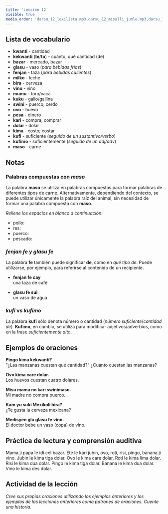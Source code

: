 ```yaml
---
title: 'Lección 12'
visible: true
media_order: 'darsu_12_lexilista.mp3,darsu_12_misalli_jumle.mp3,darsu_12_doxoli_abyasa.mp3'
---
```


## Lista de vocabulario

* **kwanti** - cantidad
 * **kekwanti** (**te**/**to**) - cuánto, qué cantidad (de)
* **bazar** - mercado, bazar
* **glasu** - vaso (_para bebidas frías_)
* **fenjan** - taza (_para bebidas calientes_)
* **milko** - leche
* **bira** - cerveza
* **vino** - vino
* **mumu** - toro/vaca
* **kuku** - gallo/gallina
* **swini** - puerco, cerdo
* **ovo** - huevo
* **pesa** - dinero
* **kari** - compra; comprar
* **dolar** - dolar
* **kima** - costo; costar
* **kufi** - suficiente (_seguido de un sustantivo/verbo_)
 * **kufimo** - suficientemente (_seguido de un adj/adv_)
* **maso** - carne

## Notas
### Palabras compuestas con _maso_

La palabra **maso** se utiliza en palabras compuestas para formar palabras de diferentes tipos de carne. Alternativamente, dependiendo del contexto, se puede utilizar únicamente la palabra raíz del animal, sin necesidad de formar una palabra compuesta con **maso**.

_Rellene los espacios en blanco a continuación:_
 
* pollo:
* res:
* puerco:
* pescado:

### _fenjan fe_ y _glasu fe_

La palabra **fe** también puede significar **de**, como en _qué tipo de_. Puede utilizarse, por ejemplo, para referirse al contenido de un recipiente.

* **fenjan fe cay**  
una taza de café

* **glasu fe sui**  
un vaso de agua

### _kufi_ vs _kufimo_

La palabra **kufi** sólo denota número o cantidad (_número suficiente_/_cantidad de_). **Kufimo**, en cambio, se utiliza para modificar adjetivos/adverbios, como en la frase _suficientemente alto_.

## Ejemplos de oraciones

**Pingo kima kekwanti?**  
"¿Las manzanas cuestan qué cantidad?"
¿Cuánto cuestan las manzanas?

**Ovo kima care dolar.**  
Los huevos cuestan cuatro dolares.

**Misu mama no kari swinimaso.**  
Mi madre no compra puerco.

**Kam yu suki Mexikoli bira?**  
¿Te gusta la cerveza mexicana?

**Medisyen glu glasu fe vino.**  
El doctor bebe un vaso (copa) de vino.

## Práctica de lectura y comprensión auditiva

Mama ji papa le idi cel bazar. Ete le kari jubin, ovo, roti, risi, pingo, banana ji vino. Jubin le kima tiga dolar. Ovo le kima care dolar. Roti le kima lima dolar. Risi le kima dua dolar. Pingo le kima tiga dolar. Banana le kima dua dolar. Vino le kima des dolar.   

## Actividad de la lección

_Cree sus propias oraciones utilizando los ejemplos anteriores y los ejemplos de las lecciones anteriores como patrones de oraciones. Cuente una historia._
